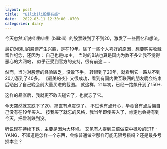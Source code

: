 ```yaml
---
layout: post
title:  "Bilibili股票有感"
date:   2022-03-11 12:30:00 -0700
categories: diary
---
```


今天忽然听说哔哩哔哩（bilibili）的股票跌到了不到20，激发了一些回忆和想法。

最初对BILI的股票产生兴趣，是在19年。除了一些个人喜好的原因，想要购买收藏留作纪念，还因为：
自己也是up主，
当时的B站也算是国内为数不多让我不觉得恶心的大网站，
似乎正受到官方的支持，很有前途……

然而，当时对股票的经验匮乏，没敢下手。
转眼到了20年，就看到它一路从不到20刀涨到了40多。
《最美的夜》又很成功，看到有国内做互联网的朋友晚会结束后晒出了自己晚会前大量买进的截图。
就这样，21年初，已经一路飙升到了150+.

这样的暴涨后，我就更不敢去碰它了，也就忘了它。

今天突然就又跌下了20，简直有点震惊了。
不过也有点开心，毕竟曾有点后悔自己没有在19年买入。
按我买了就忘的风格，我当年即使买入了，肯定也会持有到今天，把盈利跌到没。

听说现在持续下跌，主要是因为大环境。
又见有人提到三倍做空中概股的ETF - YANG，不知道是怎样一个东西，会像普通做空那样可能无限亏损吗？还是最多亏损本金？
